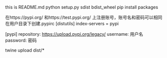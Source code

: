 this is README.md
python setup.py sdist  bdist_wheel
pip install packages

在https://pypi.org/ 和https://test.pypi.org/ 上注册账号，账号名和密码可以相同
在用户目录下创建.pypirc
[distutils]
index-servers =
    pypi

[pypi]
repository: https://upload.pypi.org/legacy/
username: 用户名
password: 密码

twine upload dist/*
